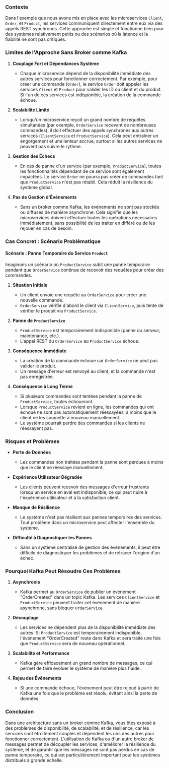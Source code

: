 ### Contexte

Dans l'exemple que nous avons mis en place avec les microservices `Client`, `Order`, et `Product`, les services communiquent directement entre eux via des appels REST synchrones. Cette approche est simple et fonctionne bien pour des systèmes relativement petits ou des scénarios où la latence et la fiabilité ne sont pas critiques.

### Limites de l'Approche Sans Broker comme Kafka

1. **Couplage Fort et Dépendances Système**
   - Chaque microservice dépend de la disponibilité immédiate des autres services pour fonctionner correctement. Par exemple, pour créer une commande (`Order`), le service `Order` doit appeler les services `Client` et `Product` pour valider les ID du client et du produit. Si l'un de ces services est indisponible, la création de la commande échoue.

2. **Scalabilité Limité**
   - Lorsqu'un microservice reçoit un grand nombre de requêtes simultanées (par exemple, `OrderService` recevant de nombreuses commandes), il doit effectuer des appels synchrones aux autres services (`ClientService` et `ProductService`). Cela peut entraîner un engorgement et une lenteur accrue, surtout si les autres services ne peuvent pas suivre le rythme.

3. **Gestion des Échecs**
   - En cas de panne d'un service (par exemple, `ProductService`), toutes les fonctionnalités dépendant de ce service sont également impactées. Le service `Order` ne pourra pas créer de commandes tant que `ProductService` n'est pas rétabli. Cela réduit la résilience du système global.

4. **Pas de Gestion d'Événements**
   - Sans un broker comme Kafka, les événements ne sont pas stockés ou diffusés de manière asynchrone. Cela signifie que les microservices doivent effectuer toutes les opérations nécessaires immédiatement, sans possibilité de les traiter en différé ou de les rejouer en cas de besoin.

### Cas Concret : Scénario Problématique

#### Scénario : Panne Temporaire du Service `Product`

Imaginons un scénario où `ProductService` subit une panne temporaire pendant que `OrderService` continue de recevoir des requêtes pour créer des commandes.

1. **Situation Initiale**
   - Un client envoie une requête au `OrderService` pour créer une nouvelle commande.
   - `OrderService` vérifie d'abord le client via `ClientService`, puis tente de vérifier le produit via `ProductService`.

2. **Panne de `ProductService`**
   - `ProductService` est temporairement indisponible (panne du serveur, maintenance, etc.).
   - L'appel REST du `OrderService` au `ProductService` échoue.

3. **Conséquence Immédiate**
   - La création de la commande échoue car `OrderService` ne peut pas valider le produit.
   - Un message d'erreur est renvoyé au client, et la commande n'est pas enregistrée.

4. **Conséquence à Long Terme**
   - Si plusieurs commandes sont tentées pendant la panne de `ProductService`, toutes échoueront.
   - Lorsque `ProductService` revient en ligne, les commandes qui ont échoué ne sont pas automatiquement réessayées, à moins que le client ne les soumette à nouveau manuellement.
   - Le système pourrait perdre des commandes si les clients ne réessayent pas.

### Risques et Problèmes

- **Perte de Données**
  - Les commandes non traitées pendant la panne sont perdues à moins que le client ne réessaye manuellement.
  
- **Expérience Utilisateur Dégradée**
  - Les clients peuvent recevoir des messages d'erreur frustrants lorsqu'un service en aval est indisponible, ce qui peut nuire à l'expérience utilisateur et à la satisfaction client.

- **Manque de Résilience**
  - Le système n'est pas résilient aux pannes temporaires des services. Tout problème dans un microservice peut affecter l'ensemble du système.

- **Difficulté à Diagnostiquer les Pannes**
  - Sans un système centralisé de gestion des événements, il peut être difficile de diagnostiquer les problèmes et de retracer l'origine d'un échec.

### Pourquoi Kafka Peut Résoudre Ces Problèmes

1. **Asynchronie**
   - Kafka permet au `OrderService` de publier un événement "OrderCreated" dans un topic Kafka. Les services `ClientService` et `ProductService` peuvent traiter cet événement de manière asynchrone, sans bloquer `OrderService`.

2. **Découplage**
   - Les services ne dépendent plus de la disponibilité immédiate des autres. Si `ProductService` est temporairement indisponible, l'événement "OrderCreated" reste dans Kafka et sera traité une fois que `ProductService` sera de nouveau opérationnel.

3. **Scalabilité et Performance**
   - Kafka gère efficacement un grand nombre de messages, ce qui permet de faire évoluer le système de manière plus fluide.

4. **Rejeu des Événements**
   - Si une commande échoue, l'événement peut être rejoué à partir de Kafka une fois que le problème est résolu, évitant ainsi la perte de données.

### Conclusion

Dans une architecture sans un broker comme Kafka, vous êtes exposé à des problèmes de disponibilité, de scalabilité, et de résilience, car les services sont étroitement couplés et dépendent les uns des autres pour fonctionner correctement. L'utilisation de Kafka ou d'un autre broker de messages permet de découpler les services, d'améliorer la résilience du système, et de garantir que les messages ne sont pas perdus en cas de panne temporaire, ce qui est particulièrement important pour les systèmes distribués à grande échelle.